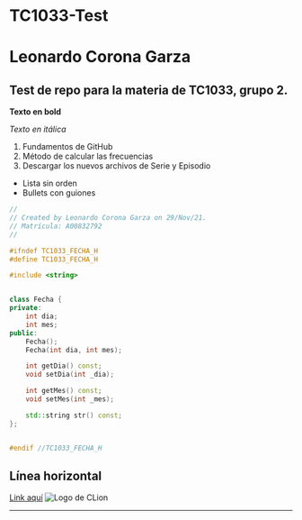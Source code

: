 # TC1033-Test
# Leonardo Corona Garza
## Test de repo para la materia de TC1033, grupo 2.

**Texto en bold**

_Texto en itálica_

1. Fundamentos de GitHub
2. Método de calcular las frecuencias
3. Descargar los nuevos archivos de Serie y Episodio

- Lista sin orden
- Bullets con guiones

````cpp
//
// Created by Leonardo Corona Garza on 29/Nov/21.
// Matrícula: A00832792
//

#ifndef TC1033_FECHA_H
#define TC1033_FECHA_H

#include <string>


class Fecha {
private:
    int dia;
    int mes;
public:
    Fecha();
    Fecha(int dia, int mes);

    int getDia() const;
    void setDia(int _dia);

    int getMes() const;
    void setMes(int _mes);

    std::string str() const;
};


#endif //TC1033_FECHA_H
````

Línea horizontal
---

[Link aquí](https://www.jetbrains.com/clion/)
![Logo de CLion](https://resources.jetbrains.com/storage/products/clion/img/meta/clion_logo_300x300.png)

---
